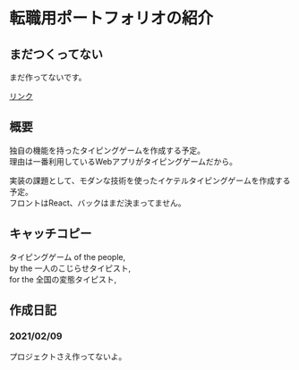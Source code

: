 # 転職用ポートフォリオの紹介

## まだつくってない

まだ作ってないです。  

[リンク](はまだない)

## 概要

独自の機能を持ったタイピングゲームを作成する予定。  
理由は一番利用しているWebアプリがタイピングゲームだから。

実装の課題として、モダンな技術を使ったイケテルタイピングゲームを作成する予定。  
フロントはReact、バックはまだ決まってません。

## キャッチコピー

タイピングゲーム of the people,  
by the 一人のこじらせタイピスト,  
for the 全国の変態タイピスト,  

## 作成日記

### 2021/02/09

プロジェクトさえ作ってないよ。
